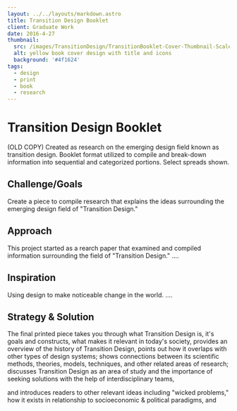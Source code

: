 ```yaml
---
layout: ../../layouts/markdown.astro
title: Transition Design Booklet
client: Graduate Work
date: 2016-4-27
thumbnail: 
  src: /images/TransitionDesign/TransitionBooklet-Cover-Thumbnail-Scale.png
  alt: yellow book cover design with title and icons
  background: '#4f1624'
tags:
  - design
  - print
  - book
  - research
---
```


# Transition Design Booklet

(OLD COPY) Created as research on the emerging design field known as transition design. Booklet format utilized to compile and break-down information into sequential and categorized portions. Select spreads shown.

## Challenge/Goals

Create a piece to compile research that explains the ideas surrounding the emerging design field of "Transition Design." 

## Approach

This project started as a rearch paper that examined and compiled information surrounding the field of "Transition Design." ....

## Inspiration 

Using design to make noticeable change in the world. ....

## Strategy & Solution

The final printed piece takes you through what Transition Design is, it's goals and constructs, what makes it relevant in today's society, provides an overview of the history of Transition Design, points out how it overlaps with other types of design systems; shows connections between its scientific methods, theories, models, techniques, and other related areas of research; discusses Transition Design as an area of study and the importance of seeking solutions with the help of interdisciplinary teams,  


and introduces readers to other relevant ideas including "wicked problems," how it exists in relationship to socioeconomic & political paradigms, and 